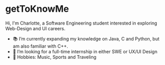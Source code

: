 # getToKnowMe
Hi, I'm Charlotte, a Software Engineering student interested in exploring Web-Design and UI careers.

- 📚 I’m currently expanding my knowledge on Java, C and Python, but am also familiar with C++.
- 🤔 I’m looking for a full-time internship in either SWE or UX/UI Design
- 📌 Hobbies: Music, Sports and Traveling
